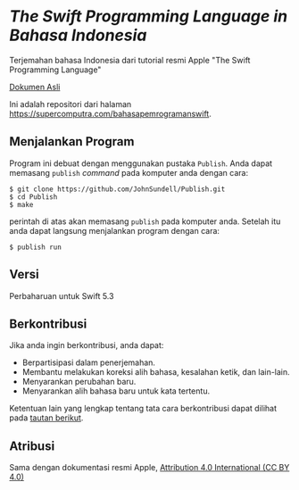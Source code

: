 # *The Swift Programming Language in Bahasa Indonesia*
Terjemahan bahasa Indonesia dari tutorial resmi Apple "The Swift Programming Language"

[Dokumen Asli](https://docs.swift.org/swift-book/)

Ini adalah repositori dari halaman https://supercomputra.com/bahasapemrogramanswift.  


## Menjalankan Program
Program ini debuat dengan menggunakan pustaka `Publish`. Anda dapat memasang `publish` _command_ pada komputer anda dengan cara:
```
$ git clone https://github.com/JohnSundell/Publish.git
$ cd Publish
$ make
```
perintah di atas akan memasang `publish` pada komputer anda. Setelah itu anda dapat langsung menjalankan program dengan cara:
```
$ publish run
```
## Versi
Perbaharuan untuk Swift 5.3

## Berkontribusi
Jika anda ingin berkontribusi, anda dapat:
- Berpartisipasi dalam penerjemahan.
- Membantu melakukan koreksi alih bahasa, kesalahan ketik, dan lain-lain.
- Menyarankan perubahan baru.
- Menyarankan alih bahasa baru untuk kata tertentu.

Ketentuan lain yang lengkap tentang tata cara berkontribusi dapat dilihat pada [tautan berikut](https://github.com/supercomputra/pedoman-dasar-bahasa-pemrograman-swift/blob/main/CONTRIBUTING.md).

## Atribusi
Sama dengan dokumentasi resmi Apple, [Attribution 4.0 International (CC BY 4.0)](https://creativecommons.org/licenses/by/4.0/)
